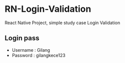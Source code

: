 # RN-Login-Validation
React Native Project, simple study case Login Validation


## Login pass
- Username : Gilang
- Password : gilangkece123
